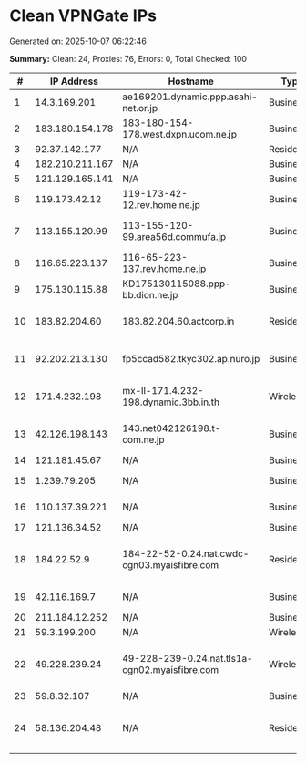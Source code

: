 # Clean VPNGate IPs
Generated on: 2025-10-07 06:22:46

**Summary:** Clean: 24, Proxies: 76, Errors: 0, Total Checked: 100

| # | IP Address | Hostname | Type | Country | Provider |
|---|------------|----------|------|---------|----------|
| 1 | 14.3.169.201 | ae169201.dynamic.ppp.asahi-net.or.jp | Business | JP | Asahi Net |
| 2 | 183.180.154.178 | 183-180-154-178.west.dxpn.ucom.ne.jp | Business | JP | ARTERIA Networks Corporation |
| 3 | 92.37.142.177 | N/A | Residential | RU | PJSC Rostelecom |
| 4 | 182.210.211.167 | N/A | Business | KR | LG POWERCOMM |
| 5 | 121.129.165.141 | N/A | Business | KR | Korea Telecom |
| 6 | 119.173.42.12 | 119-173-42-12.rev.home.ne.jp | Business | JP | JCOM Co., Ltd. |
| 7 | 113.155.120.99 | 113-155-120-99.area56d.commufa.jp | Business | JP | Chubu Telecommunications Company, Inc. |
| 8 | 116.65.223.137 | 116-65-223-137.rev.home.ne.jp | Business | JP | JCOM Co., Ltd. |
| 9 | 175.130.115.88 | KD175130115088.ppp-bb.dion.ne.jp | Business | JP | KDDI CORPORATION |
| 10 | 183.82.204.60 | 183.82.204.60.actcorp.in | Residential | IN | Atria Convergence Technologies Pvt. Ltd., |
| 11 | 92.202.213.130 | fp5ccad582.tkyc302.ap.nuro.jp | Business | JP | Sony Network Communications Inc. |
| 12 | 171.4.232.198 | mx-ll-171.4.232-198.dynamic.3bb.in.th | Wireless | TH | Triple T Broadband Public Company Limited |
| 13 | 42.126.198.143 | 143.net042126198.t-com.ne.jp | Business | JP | TOKAI Communications Corporation |
| 14 | 121.181.45.67 | N/A | Business | KR | Korea Telecom |
| 15 | 1.239.79.205 | N/A | Business | KR | SK Broadband Co Ltd |
| 16 | 110.137.39.221 | N/A | Business | ID | Telekomunikasi Indonesia (PT) |
| 17 | 121.136.34.52 | N/A | Business | KR | Korea Telecom |
| 18 | 184.22.52.9 | 184-22-52-0.24.nat.cwdc-cgn03.myaisfibre.com | Residential | TH | ADVANCED WIRELESS NETWORK COMPANY LIMITED |
| 19 | 42.116.169.7 | N/A | Business | VN | FPT Telecom Company |
| 20 | 211.184.12.252 | N/A | Business | KR | Korea Telecom |
| 21 | 59.3.199.200 | N/A | Wireless | KR | Korea Telecom |
| 22 | 49.228.239.24 | 49-228-239-0.24.nat.tls1a-cgn02.myaisfibre.com | Wireless | TH | ADVANCED WIRELESS NETWORK COMPANY LIMITED |
| 23 | 59.8.32.107 | N/A | Business | KR | Korea Telecom |
| 24 | 58.136.204.48 | N/A | Residential | TH | ADVANCED WIRELESS NETWORK COMPANY LIMITED |
